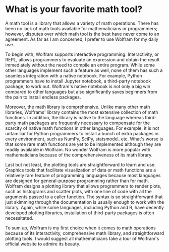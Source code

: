 # What is your favorite math tool?

A math tool is a library that allows a variety of math operations. There has been no lack of math tools available for mathematicians or programmers; however, disputes over which math tool is the best have never come to an agreement. As far as I am concerned, I prefer to use Wolfram for my daily use.

To begin with, Wolfram supports interactive programming. Interactivity, or REPL, allows programmers to evaluate an expression and obtain the result immediately without the need to compile an entire program. While some other languages implement such a feature as well, none of them has such a seamless integration with a native notebook. For example, Python programmers have to install Jupyter notebook, a third-party notebook package, to work out. Wolfram's native notebook is not only a big win compared to other languages but also significantly saves beginners from the pain to install endless packages.

Moreover, the math library is comprehensive. Unlike many other math libraries, Wolframs' library contains the most extensive collection of math functions. In addition, the library is native to the language whereas third-party math packages are frequently necessary to compensate for the scarcity of native math functions in other languages. For example, it is not unfamiliar for Python programmers to install a bunch of extra packages in every environment, such as NumPy, SciPy, statsmodel, etc. What's worse is that some rare math functions are yet to be implemented although they are readily available in Wolfram. No wonder Wolfram is more popular with mathematicians because of the comprehensiveness of its math library.

Last but not least, the plotting tools are straightforward to learn and use. Graphics tools that facilitate visualization of data or math functions are a relatively rare feature of programming languages because most languages are designed for general-purpose programming rather than for math. Wolfram designs a plotting library that allows programmers to render plots, such as histograms and scatter plots, with one line of code with all the arguments passed to a caller function. The syntax is so straightforward that just skimming through the documentation is usually enough to work with the library. Again, while some languages, including Python and R, have decently developed plotting libraries, installation of third-party packages is often necessitated.

To sum up, Wolfram is my first choice when it comes to math operations because of its interactivity, comprehensive math library, and straightforward plotting tools. I would suggest all mathematicians take a tour of Wolfram's official website to admire its beauty.
